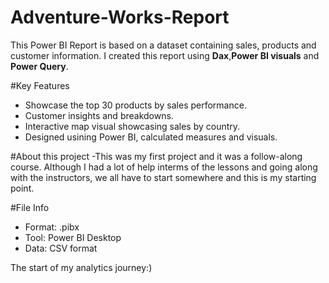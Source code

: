# Adventure-Works-Report
This Power BI Report is based on a dataset containing sales, products and customer information. I created this report using **Dax**,**Power BI visuals** and **Power Query**.

#Key Features
- Showcase the top 30 products by sales performance.
- Customer insights and breakdowns.
- Interactive map visual showcasing sales by country.
- Designed usining Power BI, calculated measures and visuals.

#About this project
-This was my first project and it was a follow-along course. Although I had a lot of help interms of the lessons and going along with the instructors, we all have to start somewhere and this is my starting point.

#File Info
- Format: .pibx
- Tool: Power BI Desktop
- Data: CSV format

The start of my analytics journey:)

